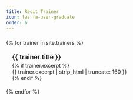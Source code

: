 ```yaml
---
title: Recit Trainer
icon: fas fa-user-graduate
order: 6
---
```


<div class="trainer-list">
  {% for trainer in site.trainers %}
    <div class="trainer-item">
      <h2 class="trainer-title">
        <a href="{{ trainer.url }}">{{ trainer.title }}</a>
      </h2>
      {% if trainer.excerpt %}
        <p class="trainer-excerpt">{{ trainer.excerpt | strip_html | truncate: 160 }}</p>
      {% endif %}
    </div>
  {% endfor %}
</div>

<style>
.trainer-list {
  display: flex;
  flex-direction: column;
  gap: 1.25rem;
  margin-top: 1.5rem;
}

.trainer-item {
  border-left: 3px solid var(--link-color);
  padding-left: 1rem;
}

.trainer-title {
  font-size: 1.1rem;
  margin: 0 0 0.25rem 0;
}

.trainer-title a {
  color: var(--text-color);
  text-decoration: none;
  font-weight: 600;
}

.trainer-excerpt {
  margin: 0;
  font-size: 0.9rem;
  color: var(--text-muted-color);
}
</style>
